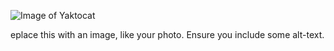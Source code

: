 ![Image of Yaktocat](https://octodex.github.com/images/yaktocat.png)

eplace this with an image, like your photo. Ensure you include some alt-text.
